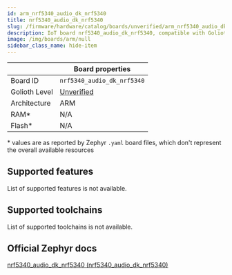 ```yaml
---
id: arm_nrf5340_audio_dk_nrf5340
title: nrf5340_audio_dk_nrf5340
slug: /firmware/hardware/catalog/boards/unverified/arm_nrf5340_audio_dk_nrf5340
description: IoT board nrf5340_audio_dk_nrf5340, compatible with Golioth at unverified level.
image: /img/boards/arm/null
sidebar_class_name: hide-item
---
```


[//]: # (This is an auto-generated file, do not edit! Changes to it will be lost upon re-generation)



|                | Board properties     |
| -------------  | -------------------- |
| Board ID       | `nrf5340_audio_dk_nrf5340` |
| Golioth Level  | [Unverified](/firmware/hardware#unverified-boards) |
| Architecture   | ARM |
| RAM*           | N/A |
| Flash*         | N/A |

\* values are as reported by Zephyr `.yaml` board files, which don't represent the overall available resources



## Supported features

List of supported features is not available.

## Supported toolchains

List of supported toolchains is not available.

## Official Zephyr docs

[nrf5340_audio_dk_nrf5340 (nrf5340_audio_dk_nrf5340)](https://docs.zephyrproject.org/3.6.0/boards/arm/nrf5340_audio_dk_nrf5340/doc/index.html)
